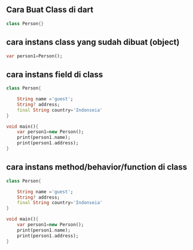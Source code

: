## Cara Buat Class di dart
```dart 
class Person{} 
```
## cara instans class yang sudah dibuat (object)
```dart
var person1=Person();
```

## cara instans field di class 
```dart 
class Person{

    String name ='guest';
    String? address;
    final String country='Indonseia'
} 

void main(){
    var person1=new Person();
    print(person1.name);
    print(person1.address);
}
```
## cara instans method/behavior/function di class 
```dart 
class Person{

    String name ='guest';
    String? address;
    final String country='Indonseia'
} 

void main(){
    var person1=new Person();
    print(person1.name);
    print(person1.address);
}
```